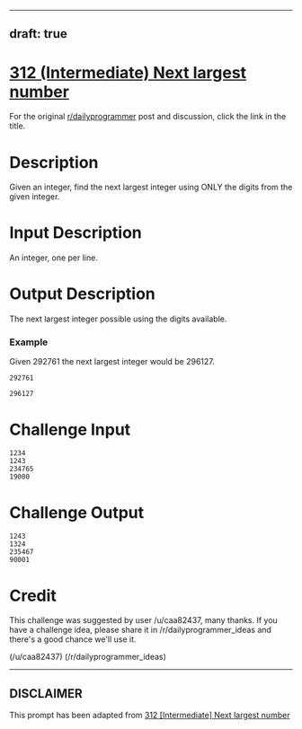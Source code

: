 ---
draft: true
----

# [312 (Intermediate) Next largest number](https://www.reddit.com/r/dailyprogrammer/comments/67q3s6/20170426_challenge_312_intermediate_next_largest/)

For the original [r/dailyprogrammer](https://www.reddit.com/r/dailyprogrammer/) post and discussion, click the link in the title.

# Description
Given an integer, find the next largest integer using ONLY the digits from the given integer.

# Input Description
An integer, one per line. 

# Output Description
The next largest integer possible using the digits available.

### Example
Given 292761 the next largest integer would be 296127.


```
292761
```

```
296127
```
# Challenge Input

```
1234
1243
234765
19000
```
# Challenge Output

```
1243
1324
235467
90001
```
# Credit
This challenge was suggested by user /u/caa82437, many thanks. If you have a challenge idea, please share it in /r/dailyprogrammer_ideas and there's a good chance we'll use it. 

(/u/caa82437)
(/r/dailyprogrammer_ideas)

----
## **DISCLAIMER**
This prompt has been adapted from [312 [Intermediate] Next largest number](https://www.reddit.com/r/dailyprogrammer/comments/67q3s6/20170426_challenge_312_intermediate_next_largest/
)
